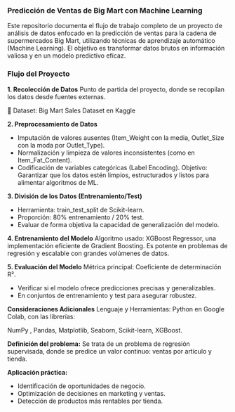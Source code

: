 ### Predicción de Ventas de Big Mart con Machine Learning
Este repositorio documenta el flujo de trabajo completo de un proyecto de análisis de datos enfocado en la predicción de ventas para la cadena de supermercados Big Mart, utilizando técnicas de aprendizaje automático (Machine Learning). El objetivo es transformar datos brutos en información valiosa y en un modelo predictivo eficaz.

### Flujo del Proyecto
**1. Recolección de Datos**
   Punto de partida del proyecto, donde se recopilan los datos desde fuentes externas.
   
   📎 Dataset: Big Mart Sales Dataset en Kaggle

**2.  Preprocesamiento de Datos**
- Imputación de valores ausentes (Item_Weight con la media, Outlet_Size con la moda por Outlet_Type).
- Normalización y limpieza de valores inconsistentes (como en Item_Fat_Content).
- Codificación de variables categóricas (Label Encoding).
Objetivo: Garantizar que los datos estén limpios, estructurados y listos para alimentar algoritmos de ML.

**3. División de los Datos (Entrenamiento/Test)**
- Herramienta: train_test_split de Scikit-learn.
- Proporción: 80% entrenamiento / 20% test.
- Evaluar de forma objetiva la capacidad de generalización del modelo.

**4. Entrenamiento del Modelo**
Algoritmo usado: XGBoost Regressor, una implementación eficiente de Gradient Boosting.
Es potente en problemas de regresión y escalable con grandes volúmenes de datos.

**5.  Evaluación del Modelo**
Métrica principal: Coeficiente de determinación R².
- Verificar si el modelo ofrece predicciones precisas y generalizables.
- En conjuntos de entrenamiento y test para asegurar robustez.

**Consideraciones Adicionales**
Lenguaje y Herramientas: Python en Google Colab, con las librerías:

NumPy , Pandas, Matplotlib, Seaborn, Scikit-learn, XGBoost.

 **Definición del problema:**
Se trata de un problema de regresión supervisada, donde se predice un valor continuo: ventas por artículo y tienda.

**Aplicación práctica:**
- Identificación de oportunidades de negocio.
- Optimización de decisiones en marketing y ventas.
- Detección de productos más rentables por tienda.




